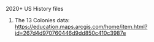 
2020+ US History files

1. The 13 Colonies
  data: https://education.maps.arcgis.com/home/item.html?id=267d4d970760446d9dd850c410c3987e
  
  
